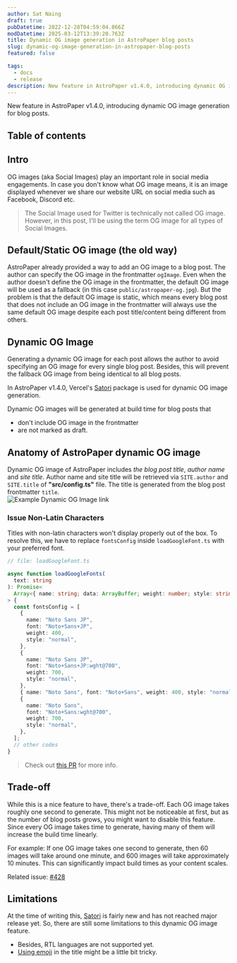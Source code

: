 ```yaml
---
author: Sat Naing
draft: true
pubDatetime: 2022-12-28T04:59:04.866Z
modDatetime: 2025-03-12T13:39:20.763Z
title: Dynamic OG image generation in AstroPaper blog posts
slug: dynamic-og-image-generation-in-astropaper-blog-posts
featured: false

tags:
  - docs
  - release
description: New feature in AstroPaper v1.4.0, introducing dynamic OG image generation for blog posts.
---
```


New feature in AstroPaper v1.4.0, introducing dynamic OG image generation for blog posts.

## Table of contents

## Intro

OG images (aka Social Images) play an important role in social media engagements. In case you don't know what OG image means, it is an image displayed whenever we share our website URL on social media such as Facebook, Discord etc.

> The Social Image used for Twitter is technically not called OG image. However, in this post, I'll be using the term OG image for all types of Social Images.

## Default/Static OG image (the old way)

AstroPaper already provided a way to add an OG image to a blog post. The author can specify the OG image in the frontmatter `ogImage`. Even when the author doesn't define the OG image in the frontmatter, the default OG image will be used as a fallback (in this case `public/astropaper-og.jpg`). But the problem is that the default OG image is static, which means every blog post that does not include an OG image in the frontmatter will always use the same default OG image despite each post title/content being different from others.

## Dynamic OG Image

Generating a dynamic OG image for each post allows the author to avoid specifying an OG image for every single blog post. Besides, this will prevent the fallback OG image from being identical to all blog posts.

In AstroPaper v1.4.0, Vercel's [Satori](https://github.com/vercel/satori) package is used for dynamic OG image generation.

Dynamic OG images will be generated at build time for blog posts that

- don't include OG image in the frontmatter
- are not marked as draft.

## Anatomy of AstroPaper dynamic OG image

Dynamic OG image of AstroPaper includes _the blog post title_, _author name_ and _site title_. Author name and site title will be retrieved via `SITE.author` and `SITE.title` of **"src/config.ts"** file. The title is generated from the blog post frontmatter `title`.  
![Example Dynamic OG Image link](https://user-images.githubusercontent.com/53733092/209704501-e9c2236a-3f4d-4c67-bab3-025aebd63382.png)

### Issue Non-Latin Characters

Titles with non-latin characters won't display properly out of the box. To resolve this, we have to replace `fontsConfig` inside `loadGoogleFont.ts` with your preferred font.

```ts
// file: loadGoogleFont.ts

async function loadGoogleFonts(
  text: string
): Promise<
  Array<{ name: string; data: ArrayBuffer; weight: number; style: string }>
> {
  const fontsConfig = [
    {
      name: "Noto Sans JP",
      font: "Noto+Sans+JP",
      weight: 400,
      style: "normal",
    },
    {
      name: "Noto Sans JP",
      font: "Noto+Sans+JP:wght@700",
      weight: 700,
      style: "normal",
    },
    { name: "Noto Sans", font: "Noto+Sans", weight: 400, style: "normal" },
    {
      name: "Noto Sans",
      font: "Noto+Sans:wght@700",
      weight: 700,
      style: "normal",
    },
  ];
  // other codes
}
```

> Check out [this PR](https://github.com/satnaing/astro-paper/pull/318) for more info.

## Trade-off

While this is a nice feature to have, there's a trade-off. Each OG image takes roughly one second to generate. This might not be noticeable at first, but as the number of blog posts grows, you might want to disable this feature. Since every OG image takes time to generate, having many of them will increase the build time linearly.

For example: If one OG image takes one second to generate, then 60 images will take around one minute, and 600 images will take approximately 10 minutes. This can significantly impact build times as your content scales.

Related issue: [#428](https://github.com/satnaing/astro-paper/issues/428)

## Limitations

At the time of writing this, [Satori](https://github.com/vercel/satori) is fairly new and has not reached major release yet. So, there are still some limitations to this dynamic OG image feature.

- Besides, RTL languages are not supported yet.
- [Using emoji](https://github.com/vercel/satori#emojis) in the title might be a little bit tricky.
